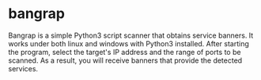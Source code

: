 # bangrap

Bangrap is a simple Python3 script scanner that obtains service banners. It works under both linux and windows with Python3 installed. After starting the program, select the target's IP address and the range of ports to be scanned. As a result, you will receive banners that provide the detected services.
